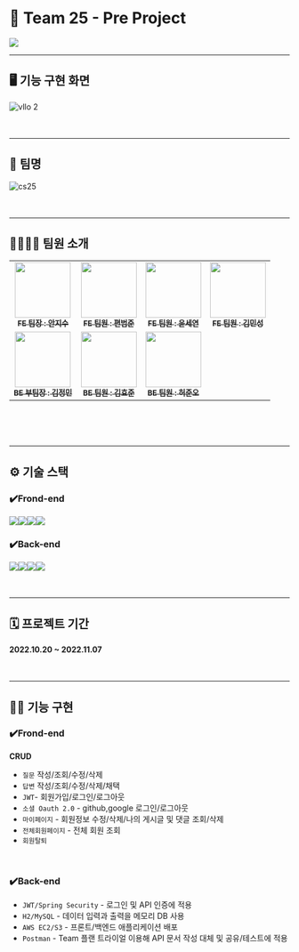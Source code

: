 # 📍 Team 25 - Pre Project
![](https://t1.daumcdn.net/cfile/tistory/9933A13359EAC02836)

---

## 🖥 기능 구현 화면
![vllo 2](https://user-images.githubusercontent.com/102123710/200273500-b32afe3e-e595-426b-9b2d-c3925574a6d6.GIF)
<br />
<br />
<br />


---

## 🏪 팀명
![cs25](https://user-images.githubusercontent.com/102123710/199809893-99135005-f7a2-4b17-a59b-726045f197f4.png)
<br />
<br />
<br />

---

## 👨‍👩‍👧‍👦 팀원 소개
<!-- ALL-CONTRIBUTORS-LIST:START - Do not remove or modify this section -->
<!-- prettier-ignore-start -->
<!-- markdownlint-disable -->
<table>
  <tbody>
    <tr>
      <td align="center"><a href="https://github.com/anjigu"><img src="https://avatars.githubusercontent.com/u/102123710?v=4" width="100px;" alt=""/><br /><sub><b>FE 팀장 : 안지수</b></sub></a><br /></td>
      <td align="center"><a href="https://github.com/joon-github"><img src="https://avatars.githubusercontent.com/u/104752645?v=4" width="100px;" alt=""/><br /><sub><b>FE 팀원 : 편범준</b></sub></a><br /></td>
      <td align="center"><a href="https://github.com/sharon-youn"><img src="https://avatars.githubusercontent.com/u/107899923?v=4" width="100px;" alt=""/><br /><sub><b>FE 팀원 : 윤세연</b></sub></a><br /></td>
      <td align="center"><a href="https://github.com/MinSeongKiim"><img src="https://avatars.githubusercontent.com/u/55015415?v=4" width="100px;" alt=""/><br /><sub><b>FE 팀원 : 김민성</b></sub></a><br /></td>
     <tr/>
      <td align="center"><a href="https://github.com/jaybknd"><img src="https://avatars.githubusercontent.com/u/107941815?v=4" width="100px;" alt=""/><br /><sub><b>BE 부팀장 : 김정민</b></sub></a><br /></td>
      <td align="center"><a href="https://github.com/hyojoonm"><img src="https://avatars.githubusercontent.com/u/105473305?v=4" width="100px;" alt=""/><br /><sub><b>BE 팀원 : 김효준</b></sub></a><br /></td>
      <td align="center"><a href="https://github.com/junohheo"><img src="https://avatars.githubusercontent.com/u/107922900?v=4" width="100px;" alt=""/><br /><sub><b>BE 팀원 : 허준오</b></sub></a><br /></td>
    </tr>
  </tbody>
</table>
<br />
<br />
<br />

---

## ⚙️ 기술 스택
### ✔️Frond-end
<img src="https://img.shields.io/badge/React-61DAFB?style=for-the-badge&logo=React&logoColor=black"><img src="https://img.shields.io/badge/Css-1572B6?style=for-the-badge&logo=Css&logoColor=white"><img src="https://img.shields.io/badge/Redux-764ABC?style=for-the-badge&logo=Redux&logoColor=purple"><img src="https://img.shields.io/badge/Next.js-000000?style=for-the-badge&logo=Next.js&logoColor=white">
### ✔️Back-end
<img src="https://img.shields.io/badge/Spring-6DB33F?style=for-the-badge&logo=Spring&logoColor=green"><img src="https://img.shields.io/badge/Spring Boot-6DB33F?style=for-the-badge&logo=Spring Boot&logoColor=yellow"><img src="https://img.shields.io/badge/My SQL-white?style=for-the-badge&logo=#4479A1&logoColor=white"><img src="https://img.shields.io/badge/H2 Database-004088?style=for-the-badge"> 
<br />
<br />
<br />

---

## 🗓 프로젝트 기간
**2022.10.20 ~ 2022.11.07**
<br />
<br />
<br />

---


## ✍🏻 기능 구현
### ✔️Frond-end
**CRUD**
*  `질문` 작성/조회/수정/삭제
* `답변` 작성/조회/수정/삭제/채택
* `JWT`- 회원가입/로그인/로그아웃
* `소셜 Oauth 2.0` - github,google 로그인/로그아웃
* `마이페이지` - 회원정보 수정/삭제/나의 게시글 및 댓글 조회/삭제
* `전체회원페이지` - 전체 회원 조회
* `회원탈퇴`
<br />

### ✔️Back-end
* `JWT/Spring Security` - 로그인 및 API 인증에 적용
* `H2/MySQL` - 데이터 입력과 출력을 메모리 DB 사용
* `AWS EC2/S3` - 프론트/백엔드 애플리케이션 배포
* `Postman` - Team 플랜 트라이얼 이용해 API 문서 작성 대체 및 공유/테스트에 적용
</ul>




